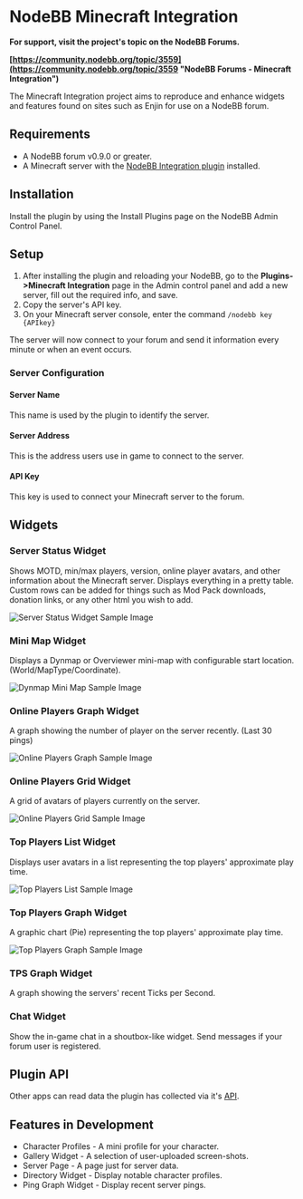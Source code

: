 # NodeBB Minecraft Integration

**For support, visit the project's topic on the NodeBB Forums.**

**[https://community.nodebb.org/topic/3559](https://community.nodebb.org/topic/3559 "NodeBB Forums - Minecraft Integration")**

The Minecraft Integration project aims to reproduce and enhance widgets and features found on sites such as Enjin for use on a NodeBB forum.

## Requirements

 - A NodeBB forum v0.9.0 or greater.
 - A Minecraft server with the [NodeBB Integration plugin](https://github.com/yariplus/bukkit-plugin-nodebb-integration/releases/ "Download page for nodebb-integration") installed.

## Installation

Install the plugin by using the Install Plugins page on the NodeBB Admin Control Panel.

## Setup

1. After installing the plugin and reloading your NodeBB, go to the **Plugins->Minecraft Integration** page in the Admin control panel and add a new server, fill out the required info, and save.
2. Copy the server's API key.
3. On your Minecraft server console, enter the command `/nodebb key {APIkey}`

The server will now connect to your forum and send it information every minute or when an event occurs.

### Server Configuration

#### Server Name
This name is used by the plugin to identify the server.

#### Server Address
This is the address users use in game to connect to the server.

#### API Key

This key is used to connect your Minecraft server to the forum.

## Widgets

### Server Status Widget

Shows MOTD, min/max players, version, online player avatars, and other information about the Minecraft server. Displays everything in a pretty table. Custom rows can be added for things such as Mod Pack downloads, donation links, or any other html you wish to add.

![Server Status Widget Sample Image](http://relm.radiofreederp.com/images/widgetServerStatus.png "Server Status Widget Sample Image")

### Mini Map Widget

Displays a Dynmap or Overviewer mini-map with configurable start location. (World/MapType/Coordinate).

![Dynmap Mini Map Sample Image](http://relm.radiofreederp.com/images/widgetDynmapMiniMap.png "Dynmap Mini Map Sample Image")

### Online Players Graph Widget

A graph showing the number of player on the server recently. (Last 30 pings)

![Online Players Graph Sample Image](http://relm.radiofreederp.com/images/widgetOnlinePlayersGraph.png "Online Players Graph Sample Image")

### Online Players Grid Widget

A grid of avatars of players currently on the server.

![Online Players Grid Sample Image](http://relm.radiofreederp.com/images/widgetOnlinePlayersGrid.png "Online Players Grid Sample Image")

### Top Players List Widget

Displays user avatars in a list representing the top players' approximate play time.

![Top Players List Sample Image](http://relm.radiofreederp.com/images/widgetTopPlayersList.png "Top Players List Sample Image")

### Top Players Graph Widget

A graphic chart (Pie) representing the top players' approximate play time.

![Top Players Graph Sample Image](http://relm.radiofreederp.com/images/widgetTopPlayersGraph.png "Top Players Graph Sample Image")

### TPS Graph Widget

A graph showing the servers' recent Ticks per Second.

### Chat Widget

Show the in-game chat in a shoutbox-like widget. Send messages if your forum user is registered.

## Plugin API

Other apps can read data the plugin has collected via it's [API](https://github.com/yariplus/nodebb-plugin-minecraft-integration/wiki/API).

## Features in Development

* Character Profiles - A mini profile for your character.
* Gallery Widget - A selection of user-uploaded screen-shots.
* Server Page - A page just for server data.
* Directory Widget - Display notable character profiles.
* Ping Graph Widget - Display recent server pings.
